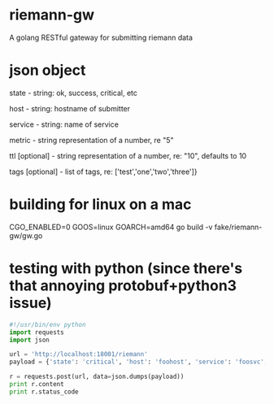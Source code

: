 # riemann-gw
A golang RESTful gateway for submitting riemann data

# json object
state - string: ok, success, critical, etc

host - string: hostname of submitter

service - string: name of service

metric - string representation of a number, re "5"

ttl [optional] - string representation of a number, re: "10", defaults to 10

tags [optional] - list of tags, re: ['test','one','two','three']}

# building for linux on a mac
CGO_ENABLED=0 GOOS=linux GOARCH=amd64 go build -v fake/riemann-gw/gw.go

# testing with python (since there's that annoying protobuf+python3 issue)
```python
#!/usr/bin/env python
import requests
import json

url = 'http://localhost:18001/riemann'
payload = {'state': 'critical', 'host': 'foohost', 'service': 'foosvc', 'metric': "10"}

r = requests.post(url, data=json.dumps(payload))
print r.content
print r.status_code
```

